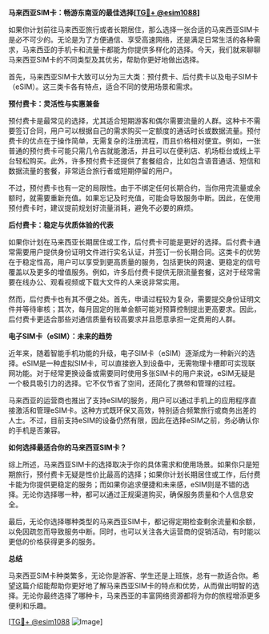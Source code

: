 **马来西亚SIM卡：畅游东南亚的最佳选择[[TG💪+ @esim1088](https://t.me/s/esim1088)]**

如果你计划前往马来西亚旅行或者长期居住，那么选择一张合适的马来西亚SIM卡是必不可少的。无论是为了方便通信、享受高速网络，还是满足日常生活的各种需求，马来西亚的手机卡和流量卡都能为你提供多样化的选择。今天，我们就来聊聊马来西亚SIM卡的不同类型及其优劣，帮助你更好地做出选择。

首先，马来西亚SIM卡大致可以分为三大类：预付费卡、后付费卡以及电子SIM卡（eSIM）。这三类卡各有特点，适合不同的使用场景和需求。

**预付费卡：灵活性与实惠兼备**

预付费卡是最常见的选择，尤其适合短期游客和偶尔需要流量的人群。这种卡不需要签订合同，用户可以根据自己的需求购买一定额度的通话时长或数据流量。预付费卡的优点在于操作简单，无需复杂的注册流程，而且价格相对便宜。例如，一张普通的预付费卡可能只需几令吉就能激活，并且可以在便利店、机场柜台或线上平台轻松购买。此外，许多预付费卡还提供了套餐组合，比如包含语音通话、短信和数据流量的套餐，非常适合旅行者或短期停留的用户。

不过，预付费卡也有一定的局限性。由于不绑定任何长期合约，当你用完流量或余额时，就需要重新充值。如果忘记及时充值，可能会导致服务中断。因此，在使用预付费卡时，建议提前规划好流量消耗，避免不必要的麻烦。

**后付费卡：稳定与优质体验的代表**

如果你计划在马来西亚长期居住或工作，后付费卡可能是更好的选择。后付费卡通常需要用户提供身份证明文件进行实名认证，并签订一份长期合同。这类卡的优势在于稳定性高，用户可以享受到更高质量的服务，包括更快的网速、更稳定的信号覆盖以及更多的增值服务。例如，许多后付费卡提供无限流量套餐，这对于经常需要在线办公、观看视频或下载大文件的人来说非常实用。

然而，后付费卡也有其不便之处。首先，申请过程较为复杂，需要提交身份证明文件并等待审核；其次，每月固定的账单金额可能对预算控制提出更高要求。因此，后付费卡更适合那些对通信质量有较高要求并且愿意承担一定费用的人群。

**电子SIM卡（eSIM）：未来的趋势**

近年来，随着智能手机功能的升级，电子SIM卡（eSIM）逐渐成为一种新兴的选择。eSIM是一种虚拟SIM卡，可以直接嵌入到设备中，无需物理卡槽即可实现联网功能。对于经常更换设备或需要同时使用多张SIM卡的用户来说，eSIM无疑是一个极具吸引力的选择。它不仅节省了空间，还简化了携带和管理的过程。

马来西亚的运营商也推出了支持eSIM的服务，用户可以通过手机上的应用程序直接激活和管理eSIM卡。这种方式既环保又高效，特别适合频繁旅行或商务出差的人士。不过，目前支持eSIM的设备仍然有限，因此在选择eSIM之前，务必确认你的手机是否兼容。

**如何选择最适合你的马来西亚SIM卡？**

综上所述，马来西亚SIM卡的选择取决于你的具体需求和使用场景。如果你只是短期旅行，预付费卡无疑是性价比最高的选择；如果你计划长期居住或工作，后付费卡能为你提供更稳定的服务；而如果你追求便捷和未来感，eSIM则是不错的选择。无论你选择哪一种，都可以通过正规渠道购买，确保服务质量和个人信息安全。

最后，无论你选择哪种类型的马来西亚SIM卡，都记得定期检查剩余流量和余额，以免因疏忽而导致服务中断。同时，也可以关注各大运营商的促销活动，有时能以更低的价格获得更多的服务。

**总结**

马来西亚SIM卡种类繁多，无论你是游客、学生还是上班族，总有一款适合你。希望这篇介绍能帮助你更好地了解马来西亚SIM卡的特点和优势，从而做出明智的选择。无论你最终选择了哪种卡，马来西亚的丰富网络资源都将为你的旅程增添更多便利和乐趣。

[[TG💪+ @esim1088](https://t.me/s/esim1088) ![Image](https://i.postimg.cc/4NQfJmqS/Snipaste-2025-05-13-00-14-12.png)]